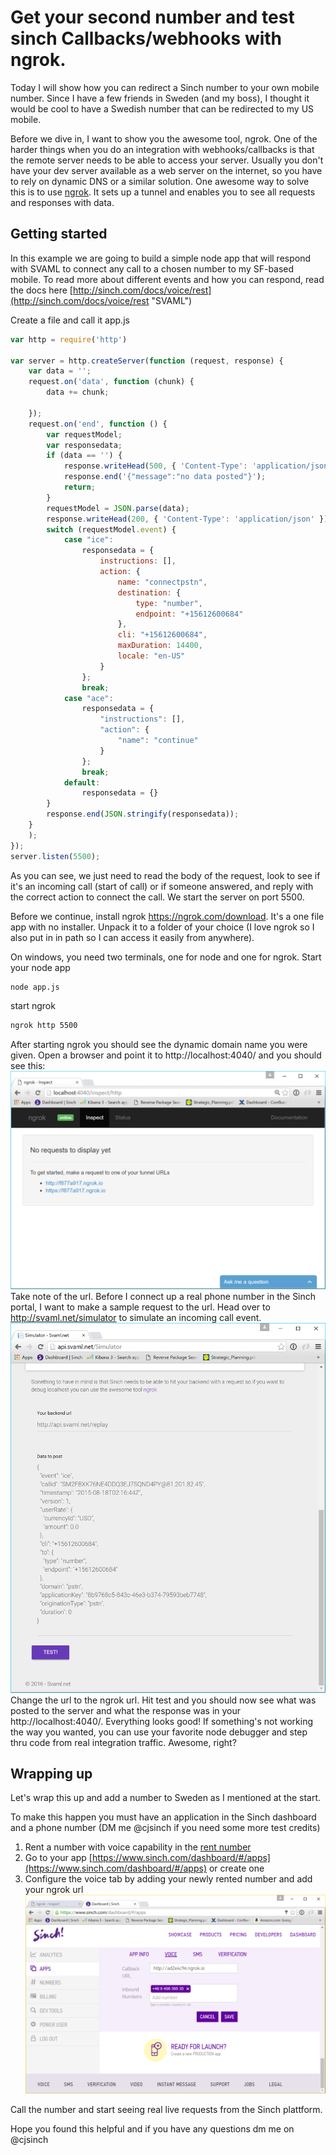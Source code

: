 # Get your second number and test sinch Callbacks/webhooks with ngrok.

Today I will show how you can redirect a Sinch number to your own mobile number. Since I have a few friends in Sweden (and my boss), I thought it would be cool to have a Swedish number that can be redirected to my US mobile. 

Before we dive in, I want to show you the awesome tool, ngrok. One of the harder things when you do an integration with webhooks/callbacks is that the remote server needs to be able to access your server. Usually you don't have your dev server available as a web server on the internet, so you have to rely on dynamic DNS or a similar solution. One awesome way to solve this is to use [ngrok](https://ngrok.com/ "ngrok"). It sets up a tunnel and enables you to see all requests and responses with data. 

## Getting started
In this example we are going to build a simple node app that will respond with SVAML to connect any call to a chosen number to my SF-based mobile. To read more about different events and how you can respond, read the docs here
[http://sinch.com/docs/voice/rest](http://sinch.com/docs/voice/rest "SVAML") 

Create a file and call it app.js
```javascript
var http = require('http')

var server = http.createServer(function (request, response) {
    var data = '';
    request.on('data', function (chunk) {
        data += chunk;

    });
    request.on('end', function () {
        var requestModel;
        var responsedata;
        if (data == '') {
            response.writeHead(500, { 'Content-Type': 'application/json' });
            response.end('{"message":"no data posted"}');
            return;
        }
        requestModel = JSON.parse(data);
        response.writeHead(200, { 'Content-Type': 'application/json' });
        switch (requestModel.event) {
            case "ice":
                responsedata = {
                    instructions: [],
                    action: {
                        name: "connectpstn",
                        destination: {
                            type: "number",
                            endpoint: "+15612600684"
                        },
                        cli: "+15612600684",
                        maxDuration: 14400,
                        locale: "en-US"
                    }
                };
                break;
            case "ace":
                responsedata = {
                    "instructions": [],
                    "action": {
                        "name": "continue"
                    }
                };
                break;
            default:
                responsedata = {}
        }
        response.end(JSON.stringify(responsedata));
    }
    );
});
server.listen(5500);
```
As you can see, we just need to read the body of the request, look to see if it's an incoming call (start of call) or if someone answered, and reply with the correct action to connect the call. We start the server on port 5500.  

Before we continue, install ngrok https://ngrok.com/download. It's a one file app with no installer. Unpack it to a folder of your choice (I love ngrok so I also put in in path so I can access it easily from anywhere). 

On windows, you need two terminals, one for node and one for ngrok. Start your node app 
```bash
node app.js
```
start ngrok
```bash
ngrok http 5500
```
After starting ngrok you should see the dynamic domain name you were given. Open a browser and point it to http://localhost:4040/ and you should see this: 
![](images/ngrokportal.png)
Take note of the url. Before I connect up a real phone number in the Sinch portal, I want to make a sample request to the url. Head over to http://svaml.net/simulator to simulate an incoming call event.
![](images/svamlnet.png)
Change the url to the ngrok url. Hit test and you should now see what was posted to the server and what the response was in your http://localhost:4040/. Everything looks good! If something's not working the way you wanted, you can use your favorite node debugger and step thru code from real integration traffic. Awesome, right? 

## Wrapping up
Let's wrap this up and add a number to Sweden as I mentioned at the start. 

To make this happen you must have an application in the Sinch dashboard and a phone number (DM me @cjsinch if you need some more test credits) 
1. Rent a number with voice capability in the [rent number](https://www.sinch.com/dashboard/#/numbers) 
2. Go to your app [https://www.sinch.com/dashboard/#/apps](https://www.sinch.com/dashboard/#/apps) or create one 
3. Configure the voice tab by adding your newly rented number and add your ngrok url
![](images/sinchdashboard.png)

Call the number and start seeing real live requests from the Sinch plattform.

Hope you found this helpful and if you have any questions dm me on @cjsinch  
   
